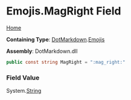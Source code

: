 # Emojis\.MagRight Field

[Home](../../../README.md)

**Containing Type**: [DotMarkdown](../../README.md)\.[Emojis](../README.md)

**Assembly**: DotMarkdown\.dll

```csharp
public const string MagRight = ":mag_right:"
```

### Field Value

System\.[String](https://docs.microsoft.com/en-us/dotnet/api/system.string)